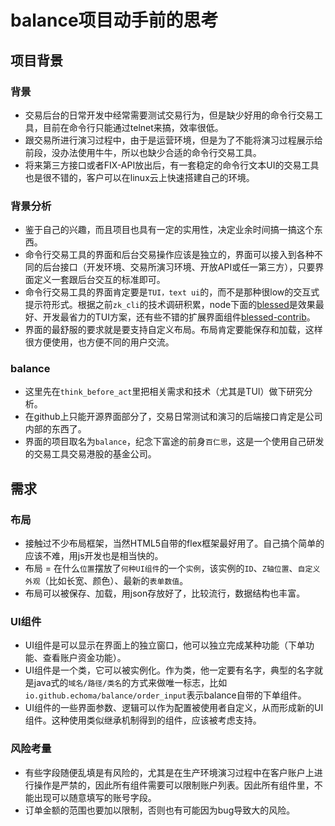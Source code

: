 # balance项目动手前的思考

## 项目背景

### 背景

* 交易后台的日常开发中经常需要测试交易行为，但是缺少好用的命令行交易工具，目前在命令行只能通过telnet来搞，效率很低。
* 跟交易所进行演习过程中，由于是运营环境，但是为了不能将演习过程展示给前段，没办法使用牛牛，所以也缺少合适的命令行交易工具。
* 将来第三方接口或者FIX-API放出后，有一套稳定的命令行文本UI的交易工具也是很不错的，客户可以在linux云上快速搭建自己的环境。

### 背景分析

* 鉴于自己的兴趣，而且项目也具有一定的实用性，决定业余时间搞一搞这个东西。
* 命令行交易工具的界面和后台交易操作应该是独立的，界面可以接入到各种不同的后台接口（开发环境、交易所演习环境、开放API或任一第三方），只要界面定义一套跟后台交互的标准即可。
* 命令行交易工具的界面肯定要是`TUI，text ui`的，而不是那种很low的交互式提示符形式。根据之前`zk_cli`的技术调研积累，node下面的[blessed](https://github.com/chjj/blessed)是效果最好、开发最省力的TUI方案，还有些不错的扩展界面组件[blessed-contrib](https://www.npmjs.com/package/blessed-contrib)。
* 界面的最舒服的要求就是要支持自定义布局。布局肯定要能保存和加载，这样很方便使用，也方便不同的用户交流。

### balance

* 这里先在`think_before_act`里把相关需求和技术（尤其是TUI）做下研究分析。
* 在github上只能开源界面部分了，交易日常测试和演习的后端接口肯定是公司内部的东西了。
* 界面的项目取名为`balance`，纪念下富途的前身`百仁思`，这是一个使用自己研发的交易工具交易港股的基金公司。

## 需求

### 布局

* 接触过不少布局框架，当然HTML5自带的flex框架最好用了。自己搞个简单的应该不难，用js开发也是相当快的。
* 布局 = 在什么`位置`摆放了`何种UI组件`的一个`实例`，该实例的`ID`、`Z轴位置`、`自定义外观`（比如长宽、颜色）、最新的`表单数值`。
* 布局可以被保存、加载，用json存放好了，比较流行，数据结构也丰富。

### UI组件

* UI组件是可以显示在界面上的独立窗口，他可以独立完成某种功能（下单功能、查看账户资金功能）。
* UI组件是一个类，它可以被实例化。作为类，他一定要有名字，典型的名字就是java式的`域名/路径/类名`的方式来做唯一标志，比如`io.github.echoma/balance/order_input`表示balance自带的下单组件。
* UI组件的一些界面参数、逻辑可以作为配置被使用者自定义，从而形成新的UI组件。这种使用类似继承机制得到的组件，应该被考虑支持。

### 风险考量

* 有些字段随便乱填是有风险的，尤其是在生产环境演习过程中在客户账户上进行操作是严禁的，因此所有组件需要可以限制账户列表。因此所有组件里，不能出现可以随意填写的账号字段。
* 订单金额的范围也要加以限制，否则也有可能因为bug导致大的风险。